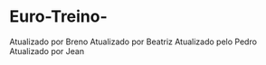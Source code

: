 # Euro-Treino-
Atualizado por Breno
Atualizado por Beatriz
Atualizado pelo Pedro
Atualizado por Jean
